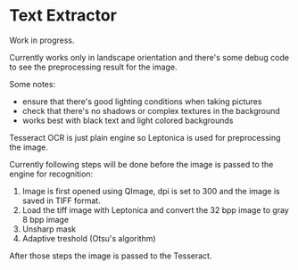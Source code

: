 Text Extractor
==============

Work in progress.

Currently works only in landscape orientation and there's some debug code to see the preprocessing result for the image.

Some notes:
- ensure that there's good lighting conditions when taking pictures
- check that there's no shadows or complex textures in the background
- works best with black text and light colored backgrounds

Tesseract OCR is just plain engine so Leptonica is used for preprocessing the image.

Currently following steps will be done before the image is passed to the engine for recognition:

1. Image is first opened using QImage, dpi is set to 300 and the image is saved in TIFF format.
2. Load the tiff image with Leptonica and convert the 32 bpp image to gray 8 bpp image
3. Unsharp mask
4. Adaptive treshold (Otsu's algorithm)

After those steps the image is passed to the Tesseract.
